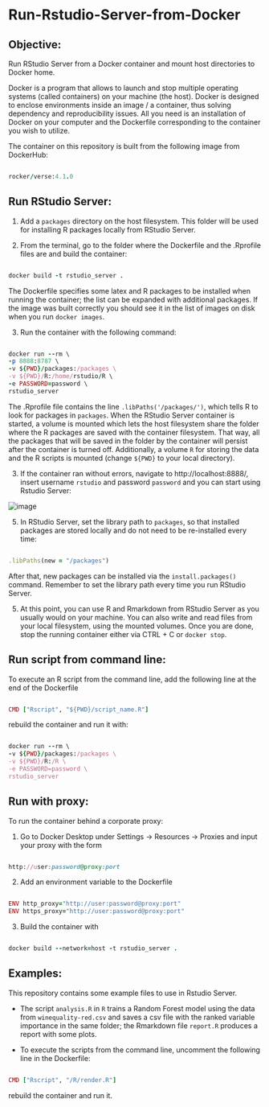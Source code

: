 # Run-Rstudio-Server-from-Docker

Objective: 
--------------------------------------------------------------------------------------------------------------------
Run RStudio Server from a Docker container and mount host directories to Docker home.

Docker is a program that allows to launch and stop multiple operating systems (called containers) on your machine (the host).
Docker is designed to enclose environments inside an image / a container, thus solving dependency and reproducibility issues. All you need is an installation of Docker on your computer and the Dockerfile corresponding to the container you wish to utilize.

The container on this repository is built from the following image from DockerHub:

```rb

rocker/verse:4.1.0

```

Run RStudio Server: 
---------------------------------------------------------------------------------------------------------------------------------
1) Add a ```packages``` directory on the host filesystem. This folder will be used for installing R packages locally from RStudio Server.

2) From the terminal, go to the folder where the Dockerfile and the .Rprofile files are and build the container:

```rb

docker build -t rstudio_server .

```
The Dockerfile specifies some latex and R packages to be installed when running the container; the list can be expanded with additional packages. If the image was built correctly you should see it in the list of images on disk when you run ```docker images```.

3) Run the container with the following command: 

```rb

docker run --rm \
-p 8888:8787 \ 
-v ${PWD}/packages:/packages \
-v ${PWD}/R:/home/rstudio/R \
-e PASSWORD=password \
rstudio_server

```
The .Rprofile file contains the line ```.libPaths('/packages/')```, which tells R to look for packages in ```packages```. When the RStudio Server container is started, a volume is mounted which lets the host filesystem share the folder where the R packages are saved with the container filesystem. That way, all the packages that will be saved in the folder by the container will persist after the container is turned off. Additionally, a volume ```R``` for storing the data and the R scripts is mounted (change ```${PWD}``` to your local directory).

3) If the container ran without errors, navigate to http://localhost:8888/, insert username ```rstudio``` and password ```password``` and you can start using Rstudio Server:

![image](https://user-images.githubusercontent.com/74903161/145717624-0d51a0cd-203a-4d2f-8e49-3bf15f9be62b.png)

5) In RStudio Server, set the library path to ```packages```, so that installed packages are stored locally and do not need to be re-installed every time:

```rb

.libPaths(new = "/packages")

```

After that, new packages can be installed via the ```install.packages()``` command. Remember to set the library path every time you run RStudio Server.

5) At this point, you can use R and Rmarkdown from RStudio Server as you usually would on your machine. You can also write and read files from your local filesystem, using the mounted volumes. Once you are done, stop the running container either via CTRL + C or ```docker stop```.

Run script from command line: 
---------------------------------------------------------------------------------------------------------------------------------

To execute an R script from the command line, add the following line at the end of the Dockerfile 

```rb

CMD ["Rscript", "${PWD}/script_name.R"]

```

rebuild the container and run it with: 

```rb

docker run --rm \
-v ${PWD}/packages:/packages \
-v ${PWD}/R:/R \
-e PASSWORD=password \
rstudio_server

```

Run with proxy: 
---------------------------------------------------------------------------------------------------------------------------------

To run the container behind a corporate proxy:

1) Go to Docker Desktop under Settings -> Resources -> Proxies and input your proxy with the form
 
 ```rb

http://user:password@proxy:port

```

2) Add an environment variable to the Dockerfile 

```rb

ENV http_proxy="http://user:password@proxy:port"
ENV https_proxy="http://user:password@proxy:port"

```

3) Build the container with 

```rb

docker build --network=host -t rstudio_server .

```

Examples:
------------------------------------------------------------------------------------------------------------------------------------

This repository contains some example files to use in Rstudio Server. 

* The script ```analysis.R``` in ```R``` trains a Random Forest model using the data from  ```winequality-red.csv```
and saves a csv file with the ranked variable importance in the same folder; the Rmarkdown file ```report.R``` produces a report with some plots. 

* To execute the scripts from the command line, uncomment the following line in the Dockerfile: 

```rb

CMD ["Rscript", "/R/render.R"]

```
rebuild the container and run it.



